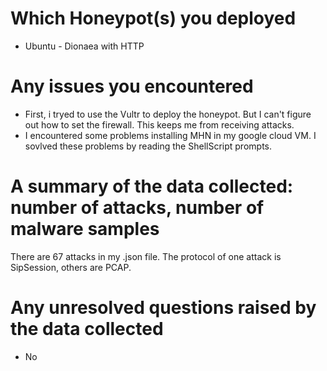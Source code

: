 # Which Honeypot(s) you deployed
- Ubuntu - Dionaea with HTTP
# Any issues you encountered
- First, i tryed to use the Vultr to deploy the honeypot. But I can't figure out how to set the firewall. This keeps me from     receiving attacks.
- I encountered some problems installing MHN in my google cloud VM. I sovlved these problems by reading the ShellScript         prompts.
# A summary of the data collected: number of attacks, number of malware samples
  There are 67 attacks in my .json file. The protocol of one attack is SipSession, others are PCAP. 
# Any unresolved questions raised by the data collected
- No
